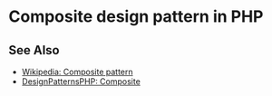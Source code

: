 # Composite design pattern in PHP

## See Also

* [Wikipedia: Composite pattern](https://en.wikipedia.org/wiki/Composite_pattern)
* [DesignPatternsPHP: Composite](http://designpatternsphp.readthedocs.io/en/latest/Structural/Composite/README.html)
